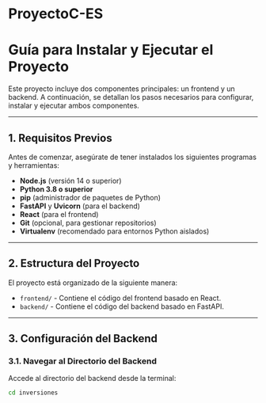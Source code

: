 # ProyectoC-ES

# Guía para Instalar y Ejecutar el Proyecto

Este proyecto incluye dos componentes principales: un frontend y un backend. A continuación, se detallan los pasos necesarios para configurar, instalar y ejecutar ambos componentes.

---

## **1. Requisitos Previos**
Antes de comenzar, asegúrate de tener instalados los siguientes programas y herramientas:

- **Node.js** (versión 14 o superior)
- **Python 3.8 o superior**
- **pip** (administrador de paquetes de Python)
- **FastAPI** y **Uvicorn** (para el backend)
- **React** (para el frontend)
- **Git** (opcional, para gestionar repositorios)
- **Virtualenv** (recomendado para entornos Python aislados)

---

## **2. Estructura del Proyecto**
El proyecto está organizado de la siguiente manera:

- `frontend/` - Contiene el código del frontend basado en React.
- `backend/` - Contiene el código del backend basado en FastAPI.

---

## **3. Configuración del Backend**

### **3.1. Navegar al Directorio del Backend**
Accede al directorio del backend desde la terminal:
```bash
cd inversiones
